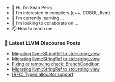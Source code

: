 - 👋 Hi, I’m Sean Perry
- 👀 I’m interested in compilers (c++, COBOL, llvm)
- 🌱 I’m currently learning ...
- 💞️ I’m looking to collaborate on ...
- 📫 How to reach me ...

<!---
s66perry/s66perry is a ✨ special ✨ repository because its `README.md` (this file) appears on your GitHub profile.
You can click the Preview link to take a look at your changes.
--->
### 📕 Latest LLVM Discourse Posts

<!-- DISCOURSE-LLVM:START -->
- [Migrating llvm::StringRef to std::string_view](https://discourse.llvm.org/t/migrating-llvm-stringref-to-std-string-view/82785#post_4)
- [Migrating llvm::StringRef to std::string_view](https://discourse.llvm.org/t/migrating-llvm-stringref-to-std-string-view/82785#post_3)
- [Fixing or removing check::BranchCondition](https://discourse.llvm.org/t/fixing-or-removing-check-branchcondition/82738#post_3)
- [Migrating llvm::StringRef to std::string_view](https://discourse.llvm.org/t/migrating-llvm-stringref-to-std-string-view/82785#post_2)
- [[RFC] Typed allocator support](https://discourse.llvm.org/t/rfc-typed-allocator-support/79720?page=2#post_31)
<!-- DISCOURSE-LLVM:END -->
